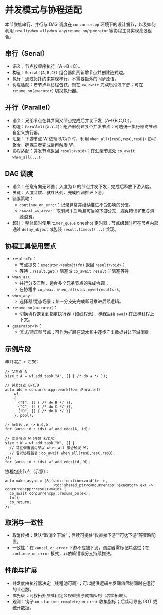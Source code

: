 # 并发模式与协程适配

本节聚焦串行、并行与 DAG 调度在 `concurrencpp` 环境下的设计细节，以及如何利用 `result`/`when_all`/`when_any`/`resume_on`/`generator` 等协程工具实现高效组合。

## 串行（Serial）
- 语义：节点按顺序执行（A→B→C）。
- 构造：`Serial({A,B,C})` 组合器负责新增节点并创建链式边。
- 执行：通过拓扑约束实现串行，不需要额外的同步原语。
- 协程适配：若节点以协程包装，则在 `co_await` 完成后推进下游；可在 `resume_on(executor)` 切换执行器。

## 并行（Parallel）
- 语义：兄弟节点在其共同父节点完成后并发下发（A→{B,C,D}）。
- 构造：`Parallel({X,Y,Z})` 组合器创建多个并发节点；可选统一执行器或节点自定义执行器。
- 汇聚：下游节点 W 依赖 B/C/D 时，利用 `when_all({resB,resC,resD})` 协程聚合，确保三者完成后再触发 W。
- 协程适配：并发节点返回 `result<void>`；在汇聚节点处 `co_await when_all(...)`。

## DAG 调度
- 语义：任意有向无环图；入度为 0 的节点并发下发，完成后释放下游入度。
- 关键：入度计数、就绪队列、完成回调推进下游。
- 错误策略：
  - `continue_on_error`：记录异常并继续推进不受影响的分支。
  - `cancel_on_error`：取消尚未启动且可达的下游分支，避免错误扩散与资源浪费。
- 超时：整体超时使用 `timer_queue` oneshot 定时器；节点级超时可在节点内部通过 `delay_object` 或包装 `result.timeout(...)` 实现。

## 协程工具使用要点
- `result<T>`：
  - 节点提交：`executor->submit(fn)` 返回 `result<void>`；
  - 等待：`result.get()` 阻塞或 `co_await result` 非阻塞等待。
- `when_all`：
  - 并行分支汇聚，适合多个兄弟节点的完成协调；
  - 在协程中 `co_await when_all(std::move(results))`。
- `when_any`：
  - 选择器/竞态场景；某一分支先完成即可推进后续逻辑。
- `resume_on(executor)`：
  - 切换协程恢复到指定执行器（如线程池），确保后续 `await` 在正确线程上下文。
- `generator<T>`：
  - 流式/背压型节点；可作为扩展在流水线中逐步产出数据并让下游消费。

## 示例片段

串并混合 + 汇聚：
```
// 父节点 A
size_t A = wf.add_task("A", [] { /* do A */ });

// 并发分支 B/C/D
auto ids = concurrencpp::workflow::Parallel(
    wf,
    {
      {"B", [] { /* do B */ }},
      {"C", [] { /* do C */ }},
      {"D", [] { /* do D */ }}
    }, pool);

// 依赖边：A -> B,C,D
for (auto id : ids) wf.add_edge(A, id);

// 汇聚节点 W（依赖 B/C/D）
size_t W = wf.add_task("W", [] {
  // 可在调度器内部以 when_all 聚合触发 W；
  // 若以协程包装：co_await when_all(resB,resC,resD);
});
for (auto id : ids) wf.add_edge(id, W);
```

协程包装节点（示意）：
```
auto make_async = [&](std::function<void()> fn,
                      std::shared_ptr<concurrencpp::executor> ex) -> concurrencpp::result<void> {
  co_await concurrencpp::resume_on(ex);
  fn();
  co_return;
};
```

## 取消与一致性
- 取消传播：默认“取消全下游”；后续可提供“仅直接下游”“可达下游”等策略配置。
- 一致性：在 `cancel_on_error` 下游不应被下发，调度器需标记并跳过；在 `continue_on_error` 模式，非依赖错误分支持续推进。

## 性能与扩展
- 并发度由执行器决定（线程池可调）；可以提供逻辑并发阈值限制同时在运行的节点数。
- 优先级：可按拓扑层或自定义权重排序就绪队列（后续拓展）。
- 观测：钩子 `on_start/on_complete/on_error` 收集指标；后续可导出 DOT 或统计数据。